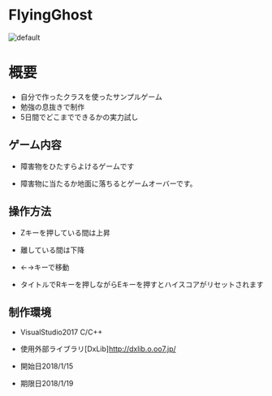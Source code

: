 # FlyingGhost
![default](https://user-images.githubusercontent.com/30017323/35159421-8960947c-fd7d-11e7-86fc-cc29f0d1e4e3.PNG)
# 概要

+ 自分で作ったクラスを使ったサンプルゲーム
+ 勉強の息抜きで制作
+ 5日間でどこまでできるかの実力試し
## ゲーム内容

+ 障害物をひたすらよけるゲームです

+ 障害物に当たるか地面に落ちるとゲームオーバーです。

## 操作方法

+ Zキーを押している間は上昇

+ 離している間は下降

+ ←→キーで移動	

+ タイトルでRキーを押しながらEキーを押すとハイスコアがリセットされます

## 制作環境

+ VisualStudio2017 C/C++

+ 使用外部ライブラリ[DxLib]http://dxlib.o.oo7.jp/

+ 開始日2018/1/15

+ 期限日2018/1/19

